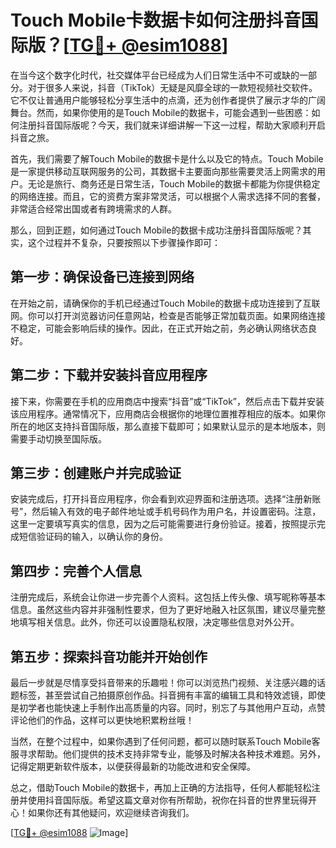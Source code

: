 # Touch Mobile卡数据卡如何注册抖音国际版？[[TG💪+ @esim1088](https://t.me/s/esim1088)]

在当今这个数字化时代，社交媒体平台已经成为人们日常生活中不可或缺的一部分。对于很多人来说，抖音（TikTok）无疑是风靡全球的一款短视频社交软件。它不仅让普通用户能够轻松分享生活中的点滴，还为创作者提供了展示才华的广阔舞台。然而，如果你使用的是Touch Mobile的数据卡，可能会遇到一些困惑：如何注册抖音国际版呢？今天，我们就来详细讲解一下这一过程，帮助大家顺利开启抖音之旅。

首先，我们需要了解Touch Mobile的数据卡是什么以及它的特点。Touch Mobile是一家提供移动互联网服务的公司，其数据卡主要面向那些需要灵活上网需求的用户。无论是旅行、商务还是日常生活，Touch Mobile的数据卡都能为你提供稳定的网络连接。而且，它的资费方案非常灵活，可以根据个人需求选择不同的套餐，非常适合经常出国或者有跨境需求的人群。

那么，回到正题，如何通过Touch Mobile的数据卡成功注册抖音国际版呢？其实，这个过程并不复杂，只要按照以下步骤操作即可：

## 第一步：确保设备已连接到网络

在开始之前，请确保你的手机已经通过Touch Mobile的数据卡成功连接到了互联网。你可以打开浏览器访问任意网站，检查是否能够正常加载页面。如果网络连接不稳定，可能会影响后续的操作。因此，在正式开始之前，务必确认网络状态良好。

## 第二步：下载并安装抖音应用程序

接下来，你需要在手机的应用商店中搜索“抖音”或“TikTok”，然后点击下载并安装该应用程序。通常情况下，应用商店会根据你的地理位置推荐相应的版本。如果你所在的地区支持抖音国际版，那么直接下载即可；如果默认显示的是本地版本，则需要手动切换至国际版。

## 第三步：创建账户并完成验证

安装完成后，打开抖音应用程序，你会看到欢迎界面和注册选项。选择“注册新账号”，然后输入有效的电子邮件地址或手机号码作为用户名，并设置密码。注意，这里一定要填写真实的信息，因为之后可能需要进行身份验证。接着，按照提示完成短信验证码的输入，以确认你的身份。

## 第四步：完善个人信息

注册完成后，系统会让你进一步完善个人资料。这包括上传头像、填写昵称等基本信息。虽然这些内容并非强制性要求，但为了更好地融入社区氛围，建议尽量完整地填写相关信息。此外，你还可以设置隐私权限，决定哪些信息对外公开。

## 第五步：探索抖音功能并开始创作

最后一步就是尽情享受抖音带来的乐趣啦！你可以浏览热门视频、关注感兴趣的话题标签，甚至尝试自己拍摄原创作品。抖音拥有丰富的编辑工具和特效滤镜，即使是初学者也能快速上手制作出高质量的内容。同时，别忘了与其他用户互动，点赞评论他们的作品，这样可以更快地积累粉丝哦！

当然，在整个过程中，如果你遇到了任何问题，都可以随时联系Touch Mobile客服寻求帮助。他们提供的技术支持非常专业，能够及时解决各种技术难题。另外，记得定期更新软件版本，以便获得最新的功能改进和安全保障。

总之，借助Touch Mobile的数据卡，再加上正确的方法指导，任何人都能轻松注册并使用抖音国际版。希望这篇文章对你有所帮助，祝你在抖音的世界里玩得开心！如果你还有其他疑问，欢迎继续咨询我们。

[[TG💪+ @esim1088](https://t.me/s/esim1088) ![Image](https://i.postimg.cc/4NQfJmqS/Snipaste-2025-05-13-00-14-12.png)]